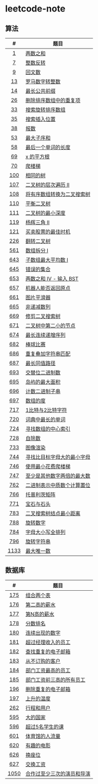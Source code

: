 # leetcode-note

## 算法

| # | 题目 |
|:-:| - |
| [1](https://leetcode-cn.com/problems/two-sum/) | [两数之和](./note/algo/1-two-sum.md) |
| [7](https://leetcode-cn.com/problems/reverse-integer/) | [整数反转](./note/algo/7-reverse-integer.md) |
| [9](https://leetcode-cn.com/problems/palindrome-number/) | [回文数](./note/algo/9-palindrome-number.md) |
| [13](https://leetcode-cn.com/problems/roman-to-integer/) | [罗马数字转整数](./note/algo/13-roman-to-integer.md) |
| [14](https://leetcode-cn.com/problems/longest-common-prefix/) | [最长公共前缀](./note/algo/14-longest-common-prefix.md) |
| [26](https://leetcode-cn.com/problems/remove-duplicates-from-sorted-array/) | [删除排序数组中的重复项](./note/algo/26-remove-duplicates-from-sorted-array.md) |
| [33](https://leetcode-cn.com/problems/search-in-rotated-sorted-array/) | [搜索旋转排序数组](./note/algo/33-search-in-rotated-sorted-array.md) |
| [35](https://leetcode-cn.com/problems/search-insert-position/) | [搜索插入位置](./note/algo/35-search-insert-position.md) |
| [38](https://leetcode-cn.com/problems/count-and-say/) | [报数](./note/algo/38-count-and-say.md) |
| [53](https://leetcode-cn.com/problems/maximum-subarray/) | [最大子序和](./note/algo/53-maximum-subarray.md) |
| [58](https://leetcode-cn.com/problems/length-of-last-word/) | [最后一个单词的长度](./note/algo/58-length-of-last-word.md) |
| [69](https://leetcode-cn.com/problems/sqrtx/) | [x 的平方根](./note/algo/69-sqrtx.md) |
| [70](https://leetcode-cn.com/problems/climbing-stairs/) | [爬楼梯](./note/algo/70-climbing-stairs.md) |
| [100](https://leetcode-cn.com/problems/same-tree/) | [相同的树](./note/algo/100-same-tree.md) |
| [107](https://leetcode-cn.com/problems/binary-tree-level-order-traversal-ii/) | [二叉树的层次遍历 II](./note/algo/107-binary-tree-level-order-traversal-ii.md) |
| [108](https://leetcode-cn.com/problems/convert-sorted-array-to-binary-search-tree/) | [将有序数组转换为二叉搜索树](./note/algo/108-convert-sorted-array-to-binary-search-tree.md) |
| [110](https://leetcode-cn.com/problems/balanced-binary-tree/) | [平衡二叉树](./note/algo/110-balanced-binary-tree.md) |
| [111](https://leetcode-cn.com/problems/minimum-depth-of-binary-tree/) | [二叉树的最小深度](./note/algo/111-minimum-depth-of-binary-tree.md) |
| [119](https://leetcode-cn.com/problems/pascals-triangle-ii/) | [杨辉三角 II](./note/algo/119-pascals-triangle-ii.md) |
| [121](https://leetcode-cn.com/problems/best-time-to-buy-and-sell-stock/) | [买卖股票的最佳时机](./note/algo/121-best-time-to-buy-and-sell-stock.md) |
| [226](https://leetcode-cn.com/problems/invert-binary-tree/) | [翻转二叉树](./note/algo/226-invert-binary-tree.md) |
| [561](https://leetcode-cn.com/problems/array-partition-i/) | [数组拆分 I](./note/algo/561-array-partition-i.md) |
| [643](https://leetcode-cn.com/problems/maximum-average-subarray-i/) | [子数组最大平均数 I](./note/algo/643-maximum-average-subarray-i.md) |
| [645](https://leetcode-cn.com/problems/set-mismatch/) | [错误的集合](./note/algo/645-set-mismatch.md) |
| [653](https://leetcode-cn.com/problems/two-sum-iv-input-is-a-bst/) | [两数之和 IV - 输入 BST](./note/algo/653-two-sum-iv-input-is-a-bst.md) |
| [657](https://leetcode-cn.com/problems/robot-return-to-origin/) | [机器人能否返回原点](./note/algo/657-robot-return-to-origin.md) |
| [661](https://leetcode-cn.com/problems/image-smoother/) | [图片平滑器](./note/algo/661-image-smoother.md) |
| [665](https://leetcode-cn.com/problems/non-decreasing-array/) | [非递减数列](./note/algo/665-non-decreasing-array.md) |
| [669](https://leetcode-cn.com/problems/trim-a-binary-search-tree/) | [修剪二叉搜索树](./note/algo/669-trim-a-binary-search-tree.md) |
| [671](https://leetcode-cn.com/problems/second-minimum-node-in-a-binary-tree/) | [二叉树中第二小的节点](./note/algo/671-second-minimum-node-in-a-binary-tree.md) |
| [674](https://leetcode-cn.com/problems/longest-continuous-increasing-subsequence/) | [最长连续递增序列](./note/algo/674-longest-continuous-increasing-subsequence.md) |
| [682](https://leetcode-cn.com/problems/baseball-game/) | [棒球比赛](./note/algo/682-baseball-game.md) |
| [686](https://leetcode-cn.com/problems/repeated-string-match/) | [重复叠加字符串匹配](./note/algo/686-repeated-string-match.md) |
| [687](https://leetcode-cn.com/problems/longest-univalue-path/) | [最长同值路径](./note/algo/687-longest-univalue-path.md) |
| [693](https://leetcode-cn.com/problems/binary-number-with-alternating-bits/) | [交替位二进制数](./note/algo/693-binary-number-with-alternating-bits.md) |
| [695](https://leetcode-cn.com/problems/max-area-of-island/) | [岛屿的最大面积](./note/algo/695-max-area-of-island.md) |
| [696](https://leetcode-cn.com/problems/count-binary-substrings/) | [计数二进制子串](./note/algo/696-count-binary-substrings.md) |
| [697](https://leetcode-cn.com/problems/degree-of-an-array/) | [数组的度](./note/algo/697-degree-of-an-array.md) |
| [717](https://leetcode-cn.com/problems/1-bit-and-2-bit-characters/) | [1比特与2比特字符](./note/algo/717-1-bit-and-2-bit-characters.md) |
| [720](https://leetcode-cn.com/problems/longest-word-in-dictionary/) | [词典中最长的单词](./note/algo/720-longest-word-in-dictionary.md) |
| [724](https://leetcode-cn.com/problems/find-pivot-index/) | [寻找数组的中心索引](./note/algo/724-find-pivot-index.md) |
| [728](https://leetcode-cn.com/problems/self-dividing-numbers/) | [自除数](./note/algo/728-self-dividing-numbers.md) |
| [733](https://leetcode-cn.com/problems/flood-fill/) | [图像渲染](./note/algo/733-flood-fill.md) |
| [744](https://leetcode-cn.com/problems/find-smallest-letter-greater-than-target/) | [寻找比目标字母大的最小字母](./note/algo/744-find-smallest-letter-greater-than-target.md) |
| [746](https://leetcode-cn.com/problems/min-cost-climbing-stairs/) | [使用最小花费爬楼梯](./note/algo/746-min-cost-climbing-stairs.md) |
| [747](https://leetcode-cn.com/problems/largest-number-at-least-twice-of-others/) | [至少是其他数字两倍的最大数](./note/algo/747-largest-number-at-least-twice-of-others.md) |
| [762](https://leetcode-cn.com/problems/prime-number-of-set-bits-in-binary-representation/) | [二进制表示中质数个计算置位](./note/algo/762-prime-number-of-set-bits-in-binary-representation.md) |
| [766](https://leetcode-cn.com/problems/toeplitz-matrix/) | [托普利茨矩阵](./note/algo/766-toeplitz-matrix.md) |
| [771](https://leetcode-cn.com/problems/jewels-and-stones/) | [宝石与石头](./note/algo/771-jewels-and-stones.md) |
| [783](https://leetcode-cn.com/problems/minimum-distance-between-bst-nodes/) | [二叉搜索树结点最小距离](./note/algo/783-minimum-distance-between-bst-nodes.md) |
| [788](https://leetcode-cn.com/problems/rotated-digits/) | [旋转数字](./note/algo/788-rotated-digits.md) |
| [784](https://leetcode-cn.com/problems/letter-case-permutation/) | [字母大小写全排列](./note/algo/784-letter-case-permutation.md) |
| [796](https://leetcode-cn.com/problems/rotate-string/) | [旋转字符串](./note/algo/796-rotate-string.md) |
| [1133](https://leetcode-cn.com/problems/largest-unique-number/) | [最大唯一数](./note/algo/1133-largest-unique-number.md) |

## 数据库
| # | 题目 |
|:-:| - |
| [175](https://leetcode-cn.com/problems/combine-two-tables/) | [组合两个表](./note/db/175-combine-two-tables.md) |
| [176](https://leetcode-cn.com/problems/second-highest-salary/) | [第二高的薪水](./note/db/176-second-highest-salary.md) |
| [177](https://leetcode-cn.com/problems/nth-highest-salary/) | [第N高的薪水](./note/db/177-nth-highest-salary.md) |
| [178](https://leetcode-cn.com/problems/rank-scores/) | [分数排名](./note/db/178-rank-scores.md) |
| [180](https://leetcode-cn.com/problems/consecutive-numbers/) | [连续出现的数字](./note/db/180-consecutive-numbers.md) |
| [181](https://leetcode-cn.com/problems/employees-earning-more-than-their-managers/) | [超过经理收入的员工](./note/db/181-employees-earning-more-than-their-managers.md) |
| [182](https://leetcode-cn.com/problems/duplicate-emails/) | [查找重复的电子邮箱](./note/db/182-duplicate-emails.md) |
| [183](https://leetcode-cn.com/problems/customers-who-never-order/) | [从不订购的客户](./note/db/183-customers-who-never-order.md) |
| [184](https://leetcode-cn.com/problems/department-highest-salary/) | [部门工资最高的员工](./note/db/184-department-highest-salary.md) |
| [185](https://leetcode-cn.com/problems/department-top-three-salaries/) | [部门工资前三高的所有员工](./note/db/185-department-top-three-salaries.md) |
| [196](https://leetcode-cn.com/problems/delete-duplicate-emails/) | [删除重复的电子邮箱](./note/db/196-delete-duplicate-emails.md) |
| [197](https://leetcode-cn.com/problems/rising-temperature/) | [上升的温度](./note/db/197-rising-temperature.md) |
| [262](https://leetcode-cn.com/problems/trips-and-users/) | [行程和用户](./note/db/262-trips-and-users.md) |
| [595](https://leetcode-cn.com/problems/big-countries/) | [大的国家](./note/db/595-big-countries.md) |
| [596](https://leetcode-cn.com/problems/classes-more-than-5-students/) | [超过5名学生的课](./note/db/596-classes-more-than-5-students.md) |
| [601](https://leetcode-cn.com/problems/human-traffic-of-stadium/) | [体育馆的人流量](./note/db/human-traffic-of-stadium.md) |
| [620](https://leetcode-cn.com/problems/not-boring-movies/) | [有趣的电影](./note/db/620-not-boring-movies.md) |
| [626](https://leetcode-cn.com/problems/exchange-seats/) | [换座位](./note/db/626-exchange-seats.md) |
| [627](https://leetcode-cn.com/problems/swap-salary/) | [交换工资](./note/db/627-swap-salary.md) |
| [1050](https://leetcode-cn.com/problems/actors-and-directors-who-cooperated-at-least-three-times/) | [合作过至少三次的演员和导演](./note/db/1050-actors-and-directors-who-cooperated-at-least-three-times.md) |
